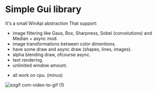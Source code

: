 # Simple Gui library
It's a small WinApi abstraction
That support:
+ image filtering like Gaus, Box, Sharpness, Sobel (convolutions) and Median + async mod.
+ image transformations between color dimentions.
+ have some draw and async draw (shapes, lines, images).
+ alpha blending draw, ofcourse async.
+ text rendering.
+ unlimited window amount.
- all work on cpu. (minus)

![ezgif com-video-to-gif (1)](https://user-images.githubusercontent.com/48060259/87033194-71921e00-c1ee-11ea-9276-0b192bd4ab4c.gif)
